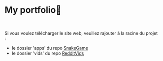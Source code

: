 <h1>My portfolio📝</h1>
<br>
<p>Si vous voulez télécharger le site web, veuillez rajouter à la racine du projet :
<ul>
    <li>le dossier 'apps' du repo <a href="https://github.com/nomino0302/SnakeGame">SnakeGame</a></li>
    <li>le dossier 'vids' du repo <a href="https://github.com/nomino0302/RedditVids">RedditVids</a></li>
</ul>
</p>